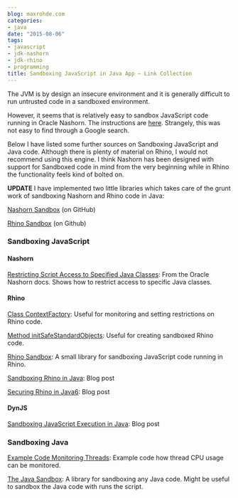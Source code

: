 ```yaml
---
blog: maxrohde.com
categories:
- java
date: "2015-08-06"
tags:
- javascript
- jdk-nashorn
- jdk-rhino
- programming
title: Sandboxing JavaScript in Java App – Link Collection
---
```


The JVM is by design an insecure environment and it is generally difficult to run untrusted code in a sandboxed environment.

However, it seems that is relatively easy to sandbox JavaScript code running in Oracle Nashorn. The instructions are [here](https://docs.oracle.com/javase/8/docs/technotes/guides/scripting/nashorn/api.html#classfilter_introduction). Strangely, this was not easy to find through a Google search.

Below I have listed some further sources on Sandboxing JavaScript and Java code. Although there is plenty of material on Rhino, I would not recommend using this engine. I think Nashorn has been designed with support for Sandboxed code in mind from the very beginning while in Rhino the functionality feels kind of bolted on.

**UPDATE** I have implemented two little libraries which takes care of the grunt work of sandboxing Nashorn and Rhino code in Java:

[Nashorn Sandbox](https://github.com/javadelight/delight-nashorn-sandbox) (on GitHub)

[Rhino Sandbox](https://github.com/javadelight/delight-rhino-sandbox) (on Github)

### Sandboxing JavaScript

#### Nashorn

[Restricting Script Access to Specified Java Classes](https://docs.oracle.com/javase/8/docs/technotes/guides/scripting/nashorn/api.html#classfilter_introduction): From the Oracle Nashorn docs. Shows how to restrict access to specific Java classes.

#### Rhino

[Class ContextFactory](http://www-archive.mozilla.org/rhino/apidocs/org/mozilla/javascript/ContextFactory.html): Useful for monitoring and setting restrictions on Rhino code.

[Method initSafeStandardObjects](http://mozilla.github.io/rhino/javadoc/org/mozilla/javascript/Context.html): Useful for creating sandboxed Rhino code.

[Rhino Sandbox](https://github.com/cloudbees/rhino-sandbox): A small library for sandboxing JavaScript code running in Rhino.

[Sandboxing Rhino in Java](http://codeutopia.net/blog/2009/01/02/sandboxing-rhino-in-java/): Blog post

[Securing Rhino in Java6](https://metlos.wordpress.com/2012/02/06/securing-rhino-in-java6/): Blog post

#### DynJS

[Sandboxing JavaScript Execution in Java](http://source.coveo.com/2015/04/26/sandboxing-javascript-execution-in-java/): Blog post

### Sandboxing Java

[Example Code Monitoring Threads](http://stackoverflow.com/a/1681076/270662): Example code how thread CPU usage can be monitored.

[The Java Sandbox](http://blog.datenwerke.net/p/the-java-sandbox.html): A library for sandboxing any Java code. Might be useful to sandbox the Java code with runs the script.
